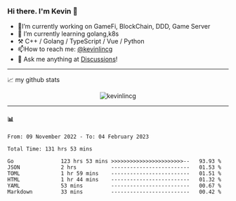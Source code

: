 ### Hi there. I'm Kevin 👋

- 🔭I’m currently working on GameFi, BlockChain, DDD, Game Server
- 🌱 I’m currently learning golang,k8s
-   :hammer_and_pick: C++ / Golang / TypeScript / Vue / Python
- 📫How to reach me: [@kevinlincg](https://twitter.com/kevinlincg) 
-   :thought_balloon: Ask me anything at [Discussions](https://github.com/kevinlincg/kevinlincg/discussions/new)!

---

📈 my github stats

<p align="center"> <img src="https://github-readme-stats-ouuan.vercel.app/api?username=kevinlincg&theme=dark&show_icons=true&count_private=true" alt="kevinlincg" />

---

#### :bar_chart: 

<!--START_SECTION:waka-->

```text
From: 09 November 2022 - To: 04 February 2023

Total Time: 131 hrs 53 mins

Go               123 hrs 53 mins >>>>>>>>>>>>>>>>>>>>>>>--   93.93 %
JSON             2 hrs           -------------------------   01.53 %
TOML             1 hr 59 mins    -------------------------   01.51 %
HTML             1 hr 44 mins    -------------------------   01.32 %
YAML             53 mins         -------------------------   00.67 %
Markdown         33 mins         -------------------------   00.42 %
```

<!--END_SECTION:waka-->
